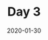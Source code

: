 ---
path: "/workouts/day-3"
date: "2020-01-30"
title: "Day 3"
excercises:
  - title: 	Sumo Deadlift
    rest: 3+
    notes:
    reps:
      - "8"
      - "8"
      - "8"
      - "8"
  - title: Flat BB Bench Press
    rest: 2+
    notes:
    reps:
      - "12"
      - "12"
      - "12"
  - title: 	Chest Supported Row
    rest: 2+
    notes: 
    reps:
      - "8"
      - "8"
      - "8"
      - "MR"
  - title: 	Cable Lateral Raise
    rest: 1+
    notes: Narrow cables.
    reps:
      - "15"
      - "15"
      - "15"
      - "MR"
  - title: Cable Tricep Extension
    rest: 1+
    notes: Overhead.
    reps:
      - "8"
      - "8"
      - "8"
      - "MR"	
  - title: Free Abs Exercise
    rest: 1+
    notes: Any ab focused exercise.
    reps:
      - "15"
      - "15"
      - "15"
---
